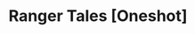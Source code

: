 --- 
title: "Ranger Tales [Oneshot]"
publishdate: "2019-3-11T16:48:46+02:00"
src: "https://365manga.net/manga/ranger-tales-oneshot"
image: "https://data.365manga.net/images/thumbnails/24721-ranger-tales-oneshot.jpg"
description: ""
---
